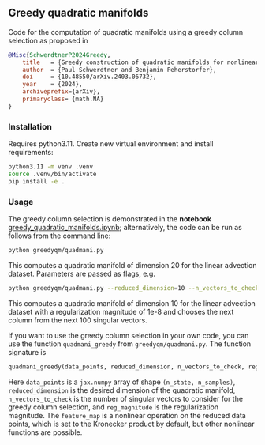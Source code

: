 ## Greedy quadratic manifolds

Code for the computation of quadratic manifolds using a greedy column selection as proposed in
```bibtex
@Misc{SchwerdtnerP2024Greedy,
    title	= {Greedy construction of quadratic manifolds for nonlinear dimensionality reduction and nonlinear model reduction},
    author	= {Paul Schwerdtner and Benjamin Peherstorfer},
    doi		= {10.48550/arXiv.2403.06732},
    year	= {2024},
    archiveprefix={arXiv},
    primaryclass= {math.NA}
}
```

### Installation
Requires python3.11. Create new virtual environment and install requirements:
```bash
python3.11 -m venv .venv
source .venv/bin/activate
pip install -e .
```

### Usage
The greedy column selection is demonstrated in the **notebook** [greedy_quadratic_manifolds.ipynb](greedy_quadratic_manifolds.ipynb); alternatively, the code can be run as follows from the command line:
```bash
python greedyqm/quadmani.py
```
This computes a quadratic manifold of dimension 20 for the linear advection dataset. Parameters are passed as flags, e.g.
```bash
python greedyqm/quadmani.py --reduced_dimension=10 --n_vectors_to_check=100 --reg_magnitude=1e-8
```
This computes a quadratic manifold of dimension 10 for the linear advection dataset with a regularization magnitude of 1e-8 and chooses the next column from the next 100 singular vectors.

If you want to use the greedy column selection in your own code, you can use the function `quadmani_greedy` from `greedyqm/quadmani.py`. The function signature is
```python
quadmani_greedy(data_points, reduced_dimension, n_vectors_to_check, reg_magnitude, feature_map)
```
Here `data_points` is a `jax.numpy` array of shape `(n_state, n_samples)`, `reduced_dimension` is the desired dimension of the quadratic manifold, `n_vectors_to_check` is the number of singular vectors to consider for the greedy column selection, and `reg_magnitude` is the regularization magnitude. The `feature_map` is a nonlinear operation on the reduced data points, which is set to the Kronecker product by default, but other nonlinear functions are possible.
